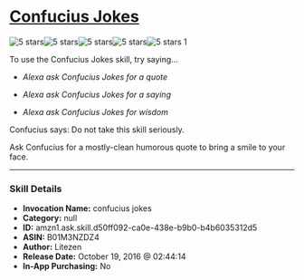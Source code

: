 # [Confucius Jokes](http://alexa.amazon.com/#skills/amzn1.ask.skill.d50ff092-ca0e-438e-b9b0-b4b6035312d5)
![5 stars](../../images/ic_star_black_18dp_1x.png)![5 stars](../../images/ic_star_black_18dp_1x.png)![5 stars](../../images/ic_star_black_18dp_1x.png)![5 stars](../../images/ic_star_black_18dp_1x.png)![5 stars](../../images/ic_star_black_18dp_1x.png) 1

To use the Confucius Jokes skill, try saying...

* *Alexa ask Confucius Jokes for a quote*

* *Alexa ask Confucius Jokes for a saying*

* *Alexa ask Confucius Jokes for wisdom*

Confucius says: Do not take this skill seriously.

Ask Confucius for a mostly-clean humorous quote to bring a smile to your face.

***

### Skill Details

* **Invocation Name:** confucius jokes
* **Category:** null
* **ID:** amzn1.ask.skill.d50ff092-ca0e-438e-b9b0-b4b6035312d5
* **ASIN:** B01M3NZDZ4
* **Author:** Litezen
* **Release Date:** October 19, 2016 @ 02:44:14
* **In-App Purchasing:** No
